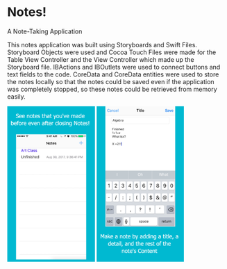 # Notes!
A Note-Taking Application

This notes application was built using Storyboards and Swift Files. Storyboard Objects were used and Cocoa Touch Files
were made for the Table View Controller and the View Controller which made up the Storyboard file. IBActions and IBOutlets
were used to connect buttons and text fields to the code. CoreData and CoreData entities were used to store the notes locally 
so that the notes could be saved even if the application was completely stopped, so these notes could be retrieved from memory easily.


<img src="https://github.com/tommy-qiu/Notes-/blob/master/CompletionItems/app-screenshots/5.5-inch%20Screenshot%204.jpg" width="40%" height = "40%">


<img src ="https://github.com/tommy-qiu/Notes-/blob/master/CompletionItems/app-screenshots/5.5-inch%20Screenshot%202.jpg" width="40%" height = "40%">

